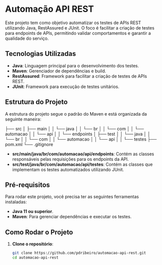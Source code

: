 # Automação API REST

Este projeto tem como objetivo automatizar os testes de APIs REST utilizando Java, RestAssured e JUnit. O foco é facilitar a criação de testes para endpoints de APIs, permitindo validar comportamentos e garantir a qualidade do serviço.

## Tecnologias Utilizadas

- **Java**: Linguagem principal para o desenvolvimento dos testes.
- **Maven**: Gerenciador de dependências e build.
- **RestAssured**: Framework para facilitar a criação de testes de APIs REST.
- **JUnit**: Framework para execução de testes unitários.

## Estrutura do Projeto

A estrutura do projeto segue o padrão do Maven e está organizada da seguinte maneira:

├── src
│ ├── main
│ │ └── java
│ │ └── br
│ │ └── com
│ │ └── automacao
│ │ └── api
│ │ └── endpoints
│ ├── test
│ │ └── java
│ │ └── br
│ │ └── com
│ │ └── automacao
│ │ └── api
│ │ └── testes
├── pom.xml
└── .gitignore


- **src/main/java/br/com/automacao/api/endpoints**: Contém as classes responsáveis pelas requisições para os endpoints da API.
- **src/test/java/br/com/automacao/api/testes**: Contém as classes que implementam os testes automatizados utilizando JUnit.

## Pré-requisitos

Para rodar este projeto, você precisa ter as seguintes ferramentas instaladas:

- **Java 11 ou superior**.
- **Maven**: Para gerenciar dependências e executar os testes.

## Como Rodar o Projeto

1. **Clone o repositório**:

   ```bash
   git clone https://github.com/pdribeiro/automacao-api-rest.git
   cd automacao-api-rest
